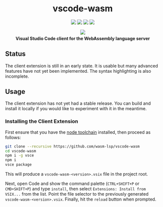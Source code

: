 <div align="center">
  <h1>vscode-wasm</h1>
  <p style="margin-bottom: 0.5ex;">
    <a href="https://github.com/wasm-lsp/vscode-wasm/actions"><img
        src="https://img.shields.io/github/workflow/status/wasm-lsp/vscode-wasm/main?logo=github" /></a>
    <img src="https://img.shields.io/npm/types/@types/vscode?logo=typescript" />
    <img src="https://img.shields.io/badge/eslint-checked-informational?logo=eslint" />
    <img src="https://img.shields.io/badge/prettier-formatted-informational?logo=prettier" />
  </p>
  <p style="margin-bottom: 0.5ex;">
    <img src="https://img.shields.io/badge/code->=1.43.0-success?logo=visual-studio-code" />
  </p>
  <strong>Visual Studio Code client for the WebAssembly language server</strong>
</div>

## Status

The client extension is still in an early state. It is usable but many advanced features have not yet been implemented. The syntax highlighting is also incomplete.

## Usage

The client extension has not yet had a stable release. You can build and install it locally if you would like to experiment with it in the meantime.

### Installing the Client Extension

First ensure that you have the [node toolchain](https://nodejs.org/en/download/) installed, then proceed as follows:

```bash
git clone --recursive https://github.com/wasm-lsp/vscode-wasm
cd vscode-wasm
npm i -g vsce
npm i
vsce package
```

This will produce a `vscode-wasm-<version>.vsix` file in the project root.

Next, open Code and show the command palette (`CTRL+SHIFT+P` or `CMD+SHIFT+P`) and type `install`, then select `Extensions: Install from VSIX...` from the list. Point the file selector to the previously generated `vscode-wasm-<version>.vsix`. Finally, hit the `reload` button when prompted.
